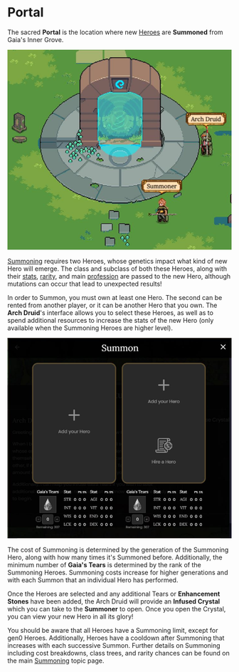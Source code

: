 # Portal

The sacred **Portal** is the location where new [Heroes](heroes/) are **Summoned** from Gaia's Inner Grove.

![The Summoning Portal](../../.gitbook/assets/Capture.JPG)

[Summoning](heroes/summoning.md) requires two Heroes, whose genetics impact what kind of new Hero will emerge. The class and subclass of both these Heroes, along with their [stats](heroes/stats.md), [rarity](heroes/rarity.md), and main [profession](professions/) are passed to the new Hero, although mutations can occur that lead to unexpected results!

In order to Summon, you must own at least one Hero. The second can be rented from another player, or it can be another Hero that you own. The **Arch Druid**'s interface allows you to select these Heroes, as well as to spend additional resources to increase the stats of the new Hero (only available when the Summoning Heroes are higher level).

![Summoning Menu](../../.gitbook/assets/SummonMenu.JPG)

The cost of Summoning is determined by the generation of the Summoning Hero, along with how many times it's Summoned before. Additionally, the minimum number of **Gaia's Tears** is determined by the rank of the Summoning Heroes. Summoning costs increase for higher generations and with each Summon that an individual Hero has performed.

Once the Heroes are selected and any additional Tears or **Enhancement Stones** have been added, the Arch Druid will provide an **Infused Crystal** which you can take to the **Summoner** to open. Once you open the Crystal, you can view your new Hero in all its glory!

You should be aware that all Heroes have a Summoning limit, except for gen0 Heroes. Additionally, Heroes have a cooldown after Summoning that increases with each successive Summon. Further details on Summoning including cost breakdowns, class trees, and rarity chances can be found on the main [Summoning](heroes/summoning.md) topic page.

